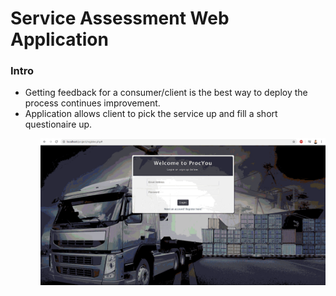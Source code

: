 <h1>Service Assessment Web Application</h1>
<h3>Intro</h3>
<ul>
  <li>Getting feedback for a consumer/client is the best way to deploy the process continues improvement.</li>
  <li>Application allows client to pick the service up and fill a short questionaire up.</li>
<ul>
<img src="images/loginpage2.gif">
